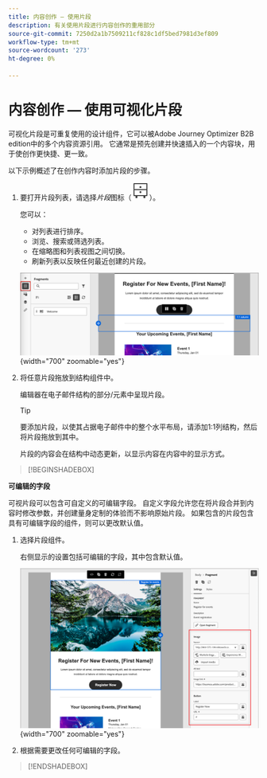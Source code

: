 ```yaml
---
title: 内容创作 — 使用片段
description: 有关使用片段进行内容创作的重用部分
source-git-commit: 7250d2a1b7509211cf828c1df5bed7981d3ef809
workflow-type: tm+mt
source-wordcount: '273'
ht-degree: 0%

---
```


# 内容创作 — 使用可视化片段

可视化片段是可重复使用的设计组件，它可以被Adobe Journey Optimizer B2B edition中的多个内容资源引用。 它通常是预先创建并快速插入的一个内容块，用于使创作更快捷、更一致。

以下示例概述了在创作内容时添加片段的步骤。

1. 要打开片段列表，请选择&#x200B;_片段_&#x200B;图标（![片段图标](../user/assets/do-not-localize/icon-fragments.svg)）。

   您可以：

   * 对列表进行排序。
   * 浏览、搜索或筛选列表。
   * 在缩略图和列表视图之间切换。
   * 刷新列表以反映任何最近创建的片段。

   ![从列表中选择片段](../user/content/assets/visual-designer-fragments.png){width="700" zoomable="yes"}

1. 将任意片段拖放到结构组件中。

   编辑器在电子邮件结构的部分/元素中呈现片段。

   >[!TIP]
   >
   >要添加片段，以使其占据电子邮件中的整个水平布局，请添加1:1列结构，然后将片段拖放到其中。

   片段的内容会在结构中动态更新，以显示内容在内容中的显示方式。

>[!BEGINSHADEBOX]

**可编辑的字段**

可视片段可以包含可自定义的可编辑字段。 自定义字段允许您在将片段合并到内容时修改参数，并创建量身定制的体验而不影响原始片段。 如果包含的片段包含具有可编辑字段的组件，则可以更改默认值。

1. 选择片段组件。

   右侧显示的设置包括可编辑的字段，其中包含默认值。

   ![更改片段组件参数](../user/content/assets/fragment-editable-fields-displayed-design.png){width="700" zoomable="yes"}

1. 根据需要更改任何可编辑的字段。

>[!ENDSHADEBOX]

